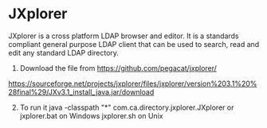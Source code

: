 # JXplorer 

JXplorer is a cross platform LDAP browser and editor. It is a standards compliant general purpose LDAP client that can be used to search, read and edit any standard LDAP directory.

1. Download the file from 
https://github.com/pegacat/jxplorer/

https://sourceforge.net/projects/jxplorer/files/jxplorer/version%203.1%20%28final%29/JXv3.1_install_java.jar/download

2. To run it
java -classpath "*"  com.ca.directory.jxplorer.JXplorer
or
jxplorer.bat on Windows
jxplorer.sh on Unix
